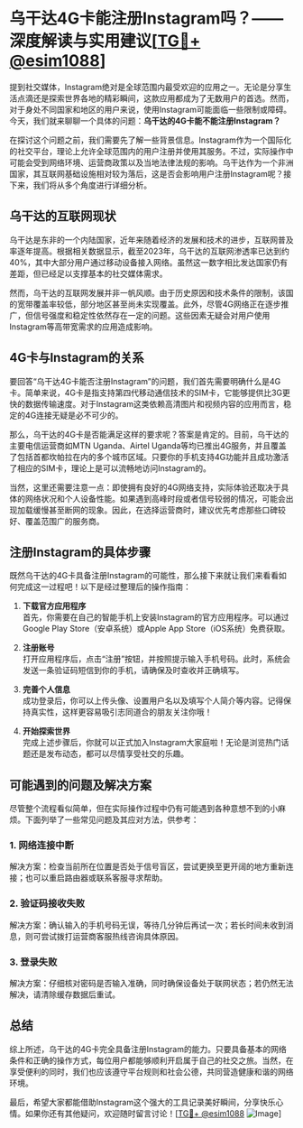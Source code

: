 # 乌干达4G卡能注册Instagram吗？——深度解读与实用建议[[TG💪+ @esim1088](https://t.me/s/esim1088)]

提到社交媒体，Instagram绝对是全球范围内最受欢迎的应用之一。无论是分享生活点滴还是探索世界各地的精彩瞬间，这款应用都成为了无数用户的首选。然而，对于身处不同国家和地区的用户来说，使用Instagram可能面临一些限制或障碍。今天，我们就来聊聊一个具体的问题：**乌干达的4G卡能不能注册Instagram？**

在探讨这个问题之前，我们需要先了解一些背景信息。Instagram作为一个国际化的社交平台，理论上允许全球范围内的用户注册并使用其服务。不过，实际操作中可能会受到网络环境、运营商政策以及当地法律法规的影响。乌干达作为一个非洲国家，其互联网基础设施相对较为落后，这是否会影响用户注册Instagram呢？接下来，我们将从多个角度进行详细分析。

## 乌干达的互联网现状

乌干达是东非的一个内陆国家，近年来随着经济的发展和技术的进步，互联网普及率逐年提高。根据相关数据显示，截至2023年，乌干达的互联网渗透率已达到约40%，其中大部分用户通过移动设备接入网络。虽然这一数字相比发达国家仍有差距，但已经足以支撑基本的社交媒体需求。

然而，乌干达的互联网发展并非一帆风顺。由于历史原因和技术条件的限制，该国的宽带覆盖率较低，部分地区甚至尚未实现覆盖。此外，尽管4G网络正在逐步推广，但信号强度和稳定性依然存在一定的问题。这些因素无疑会对用户使用Instagram等高带宽需求的应用造成影响。

## 4G卡与Instagram的关系

要回答“乌干达4G卡能否注册Instagram”的问题，我们首先需要明确什么是4G卡。简单来说，4G卡是指支持第四代移动通信技术的SIM卡，它能够提供比3G更快的数据传输速度。对于Instagram这类依赖高清图片和视频内容的应用而言，稳定的4G连接无疑是必不可少的。

那么，乌干达的4G卡是否能满足这样的要求呢？答案是肯定的。目前，乌干达的主要电信运营商如MTN Uganda、Airtel Uganda等均已推出4G服务，并且覆盖了包括首都坎帕拉在内的多个城市区域。只要你的手机支持4G功能并且成功激活了相应的SIM卡，理论上是可以流畅地访问Instagram的。

当然，这里还需要注意一点：即使拥有良好的4G网络支持，实际体验还取决于具体的网络状况和个人设备性能。如果遇到高峰时段或者信号较弱的情况，可能会出现加载缓慢甚至断网的现象。因此，在选择运营商时，建议优先考虑那些口碑较好、覆盖范围广的服务商。

## 注册Instagram的具体步骤

既然乌干达的4G卡具备注册Instagram的可能性，那么接下来就让我们来看看如何完成这一过程吧！以下是经过整理后的操作指南：

1. **下载官方应用程序**  
   首先，你需要在自己的智能手机上安装Instagram的官方应用程序。可以通过Google Play Store（安卓系统）或Apple App Store（iOS系统）免费获取。

2. **注册账号**  
   打开应用程序后，点击“注册”按钮，并按照提示输入手机号码。此时，系统会发送一条验证码短信到你的手机，请确保及时查收并正确填写。

3. **完善个人信息**  
   成功登录后，你可以上传头像、设置用户名以及填写个人简介等内容。记得保持真实性，这样更容易吸引志同道合的朋友关注你哦！

4. **开始探索世界**  
   完成上述步骤后，你就可以正式加入Instagram大家庭啦！无论是浏览热门话题还是发布动态，都可以尽情享受社交的乐趣。

## 可能遇到的问题及解决方案

尽管整个流程看似简单，但在实际操作过程中仍有可能遇到各种意想不到的小麻烦。下面列举了一些常见问题及其应对方法，供参考：

### 1. 网络连接中断  
解决方案：检查当前所在位置是否处于信号盲区，尝试更换至更开阔的地方重新连接；也可以重启路由器或联系客服寻求帮助。

### 2. 验证码接收失败  
解决方案：确认输入的手机号码无误，等待几分钟后再试一次；若长时间未收到消息，则可尝试拨打运营商客服热线咨询具体原因。

### 3. 登录失败  
解决方案：仔细核对密码是否输入准确，同时确保设备处于联网状态；若仍然无法解决，请清除缓存数据后重试。

## 总结

综上所述，乌干达的4G卡完全具备注册Instagram的能力。只要具备基本的网络条件和正确的操作方式，每位用户都能够顺利开启属于自己的社交之旅。当然，在享受便利的同时，我们也应该遵守平台规则和社会公德，共同营造健康和谐的网络环境。

最后，希望大家都能借助Instagram这个强大的工具记录美好瞬间，分享快乐心情。如果你还有其他疑问，欢迎随时留言讨论！[[TG💪+ @esim1088](https://t.me/s/esim1088) ![Image](https://i.postimg.cc/4NQfJmqS/Snipaste-2025-05-13-00-14-12.png)]